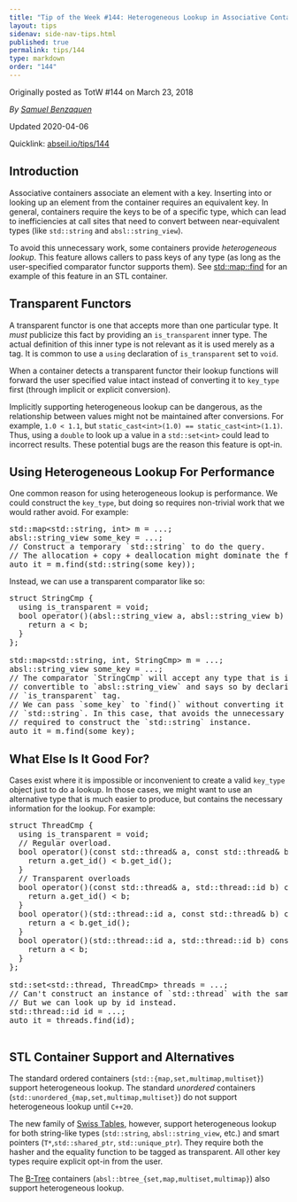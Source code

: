 ```yaml
---
title: "Tip of the Week #144: Heterogeneous Lookup in Associative Containers"
layout: tips
sidenav: side-nav-tips.html
published: true
permalink: tips/144
type: markdown
order: "144"
---
```


Originally posted as TotW #144 on March 23, 2018

*By [Samuel Benzaquen](mailto:sbenza@google.com)*

Updated 2020-04-06

Quicklink: [abseil.io/tips/144](https://abseil.io/tips/144)


## Introduction

Associative containers associate an element with a key. Inserting into or
looking up an element from the container requires an equivalent key. In general,
containers require the keys to be of a specific type, which can lead to
inefficiencies at call sites that need to convert between near-equivalent types
(like `std::string` and `absl::string_view`).

To avoid this unnecessary work, some containers provide *heterogeneous lookup*.
This feature allows callers to pass keys of any type (as long as the
user-specified comparator functor supports them). See
[std::map::find](http://en.cppreference.com/w/cpp/container/map/find) for an
example of this feature in an STL container.

## Transparent Functors

A transparent functor is one that accepts more than one particular type. It
*must* publicize this fact by providing an `is_transparent` inner type. The
actual definition of this inner type is not relevant as it is used merely as a
tag. It is common to use a `using` declaration of `is_transparent` set to
`void`.

When a container detects a transparent functor their lookup functions will
forward the user specified value intact instead of converting it to `key_type`
first (through implicit or explicit conversion).

Implicitly supporting heterogeneous lookup can be dangerous, as the relationship
between values might not be maintained after conversions. For example, `1.0 <
1.1`, but `static_cast<int>(1.0) == static_cast<int>(1.1)`. Thus, using a
`double` to look up a value in a `std::set<int>` could lead to incorrect
results. These potential bugs are the reason this feature is opt-in.

## Using Heterogeneous Lookup For Performance

One common reason for using heterogeneous lookup is performance. We could
construct the `key_type`, but doing so requires non-trivial work that we would
rather avoid. For example:

<pre class="prettyprint lang-cpp bad-code">
std::map&lt;std::string, int&gt; m = ...;
absl::string_view some_key = ...;
// Construct a temporary `std::string` to do the query.
// The allocation + copy + deallocation might dominate the find() call.
auto it = m.find(std::string(some_key));
</pre>

Instead, we can use a transparent comparator like so:

<pre class="prettyprint lang-cpp code">
struct StringCmp {
  using is_transparent = void;
  bool operator()(absl::string_view a, absl::string_view b) const {
    return a &lt; b;
  }
};

std::map&lt;std::string, int, StringCmp&gt; m = ...;
absl::string_view some_key = ...;
// The comparator `StringCmp` will accept any type that is implicitly
// convertible to `absl::string_view` and says so by declaring the
// `is_transparent` tag.
// We can pass `some_key` to `find()` without converting it first to
// `std::string`. In this case, that avoids the unnecessary memory allocation
// required to construct the `std::string` instance.
auto it = m.find(some_key);
</pre>

## What Else Is It Good For?

Cases exist where it is impossible or inconvenient to create a valid `key_type`
object just to do a lookup. In those cases, we might want to use an alternative
type that is much easier to produce, but contains the necessary information for
the lookup. For example:

<pre class="prettyprint lang-cpp code">
struct ThreadCmp {
  using is_transparent = void;
  // Regular overload.
  bool operator()(const std::thread& a, const std::thread& b) const {
    return a.get_id() &lt; b.get_id();
  }
  // Transparent overloads
  bool operator()(const std::thread& a, std::thread::id b) const {
    return a.get_id() &lt; b;
  }
  bool operator()(std::thread::id a, const std::thread& b) const {
    return a &lt; b.get_id();
  }
  bool operator()(std::thread::id a, std::thread::id b) const {
    return a &lt; b;
  }
};

std::set&lt;std::thread, ThreadCmp&gt; threads = ...;
// Can't construct an instance of `std::thread` with the same id, just to do the lookup.
// But we can look up by id instead.
std::thread::id id = ...;
auto it = threads.find(id);

</pre>

## STL Container Support and Alternatives

The standard ordered containers (`std::{map,set,multimap,multiset}`) support
heterogeneous lookup. The standard *unordered* containers
(`std::unordered_{map,set,multimap,multiset}`) do not support heterogeneous
lookup until `C++20`.

The new family of [Swiss Tables][swisstables], however, support heterogeneous
lookup for both string-like types (`std::string`, `absl::string_view`, etc.) and
smart pointers (`T*`,`std::shared_ptr`, `std::unique_ptr`). They require both
the hasher and the equality function to be tagged as transparent. All other key
types require explicit opt-in from the user.

The [B-Tree][btree] containers (`absl::btree_{set,map,multiset,multimap}`) also
support heterogeneous lookup.

[swisstables]: https://abseil.io/docs/cpp/guides/container
[btree]: https://abseil.io/docs/cpp/guides/container

